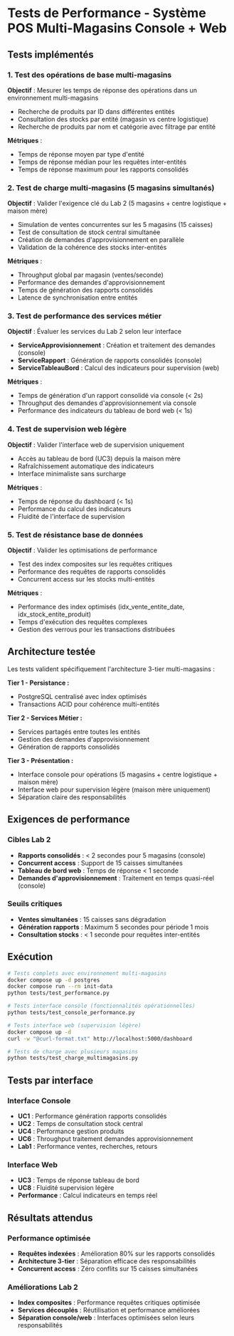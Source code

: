 # Tests de Performance - Système POS Multi-Magasins Console + Web

## Tests implémentés

### 1. Test des opérations de base multi-magasins

**Objectif** : Mesurer les temps de réponse des opérations dans un environnement multi-magasins
- Recherche de produits par ID dans différentes entités
- Consultation des stocks par entité (magasin vs centre logistique)
- Recherche de produits par nom et catégorie avec filtrage par entité

**Métriques** :
- Temps de réponse moyen par type d'entité
- Temps de réponse médian pour les requêtes inter-entités
- Temps de réponse maximum pour les rapports consolidés

### 2. Test de charge multi-magasins (5 magasins simultanés)

**Objectif** : Valider l'exigence clé du Lab 2 (5 magasins + centre logistique + maison mère)
- Simulation de ventes concurrentes sur les 5 magasins (15 caisses)
- Test de consultation de stock central simultanée
- Création de demandes d'approvisionnement en parallèle
- Validation de la cohérence des stocks inter-entités

**Métriques** :
- Throughput global par magasin (ventes/seconde)
- Performance des demandes d'approvisionnement
- Temps de génération des rapports consolidés
- Latence de synchronisation entre entités

### 3. Test de performance des services métier

**Objectif** : Évaluer les services du Lab 2 selon leur interface
- **ServiceApprovisionnement** : Création et traitement des demandes (console)
- **ServiceRapport** : Génération de rapports consolidés (console)
- **ServiceTableauBord** : Calcul des indicateurs pour supervision (web)

**Métriques** :
- Temps de génération d'un rapport consolidé via console (< 2s)
- Throughput des demandes d'approvisionnement via console
- Performance des indicateurs du tableau de bord web (< 1s)

### 4. Test de supervision web légère

**Objectif** : Valider l'interface web de supervision uniquement
- Accès au tableau de bord (UC3) depuis la maison mère
- Rafraîchissement automatique des indicateurs
- Interface minimaliste sans surcharge

**Métriques** :
- Temps de réponse du dashboard (< 1s)
- Performance du calcul des indicateurs
- Fluidité de l'interface de supervision

### 5. Test de résistance base de données

**Objectif** : Valider les optimisations de performance
- Test des index composites sur les requêtes critiques
- Performance des requêtes de rapports consolidés
- Concurrent access sur les stocks multi-entités

**Métriques** :
- Performance des index optimisés (idx_vente_entite_date, idx_stock_entite_produit)
- Temps d'exécution des requêtes complexes
- Gestion des verrous pour les transactions distribuées

## Architecture testée

Les tests valident spécifiquement l'architecture 3-tier multi-magasins :

**Tier 1 - Persistance :**
- PostgreSQL centralisé avec index optimisés
- Transactions ACID pour cohérence multi-entités

**Tier 2 - Services Métier :**
- Services partagés entre toutes les entités
- Gestion des demandes d'approvisionnement
- Génération de rapports consolidés

**Tier 3 - Présentation :**
- Interface console pour opérations (5 magasins + centre logistique + maison mère)
- Interface web pour supervision légère (maison mère uniquement)
- Séparation claire des responsabilités

## Exigences de performance

### Cibles Lab 2
- **Rapports consolidés** : < 2 secondes pour 5 magasins (console)
- **Concurrent access** : Support de 15 caisses simultanées
- **Tableau de bord web** : Temps de réponse < 1 seconde
- **Demandes d'approvisionnement** : Traitement en temps quasi-réel (console)

### Seuils critiques
- **Ventes simultanées** : 15 caisses sans dégradation
- **Génération rapports** : Maximum 5 secondes pour période 1 mois
- **Consultation stocks** : < 1 seconde pour requêtes inter-entités

## Exécution

```bash
# Tests complets avec environnement multi-magasins
docker compose up -d postgres
docker compose run --rm init-data
python tests/test_performance.py

# Tests interface console (fonctionnalités opérationnelles)
python tests/test_console_performance.py

# Tests interface web (supervision légère)
docker compose up -d
curl -w "@curl-format.txt" http://localhost:5000/dashboard

# Tests de charge avec plusieurs magasins
python tests/test_charge_multimagasins.py
```

## Tests par interface

### Interface Console
- **UC1** : Performance génération rapports consolidés
- **UC2** : Temps de consultation stock central  
- **UC4** : Performance gestion produits
- **UC6** : Throughput traitement demandes approvisionnement
- **Lab1** : Performance ventes, recherches, retours

### Interface Web
- **UC3** : Temps de réponse tableau de bord
- **UC8** : Fluidité supervision légère
- **Performance** : Calcul indicateurs en temps réel

## Résultats attendus

### Performance optimisée
- **Requêtes indexées** : Amélioration 80% sur les rapports consolidés
- **Architecture 3-tier** : Séparation efficace des responsabilités
- **Concurrent access** : Zéro conflits sur 15 caisses simultanées

### Améliorations Lab 2
- **Index composites** : Performance requêtes critiques optimisée
- **Services découplés** : Réutilisation et performance améliorées
- **Séparation console/web** : Interfaces optimisées selon leurs responsabilités